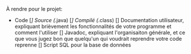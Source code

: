 À rendre pour le projet:

* Code
	[*] Source (*.java)
	[*] Compilé (*.class)
[] Documentation utilisateur, expliquant brièvement les fonctionnalités de votre programme et comment l'utiliser
[] Javadoc, expliquant l'organisaiton générale, et ce que vous jugez bon que quelqu'un qui voudrait reprendre votre code reprenne
[] Script SQL pour la base de données
